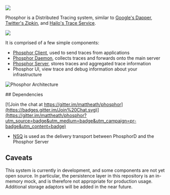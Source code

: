 ![](docs/logo.png)

Phosphor is a Distributed Tracing system, similar to [Google's Dapper](https://research.google.com/pubs/pub36356.html),  [Twitter's Zipkin](https://twitter.github.io/zipkin), and [Hailo's Trace Service](https://speakerdeck.com/mattheath/scaling-microservices-in-go-high-load-strategy-2015?slide=45).

![](https://travis-ci.org/mondough/phosphor.svg?branch=master)

It is comprised of a few simple components:

 - [Phosphor Client](https://github.com/mondough/phosphor-go), used to send traces from applications
 - [Phosphor Daemon](https://github.com/mondough/phosphor/tree/master/phosphord), collects traces and forwards onto the main server
 - [Phosphor Server](https://github.com/mondough/phosphor/tree/master/phosphor), stores traces and aggregated trace information
 - Phosphor UI, view trace and debug information about your infrastructure

![Phosphor Architecture](docs/phosphor/outline.png)

## Dependencies

[![Join the chat at https://gitter.im/mattheath/phosphor](https://badges.gitter.im/Join%20Chat.svg)](https://gitter.im/mattheath/phosphor?utm_source=badge&utm_medium=badge&utm_campaign=pr-badge&utm_content=badge)

 - [NSQ](https://nsq.io) is used as the delivery transport between PhosphorD and the Phosphor Server

## Caveats

This system is currently in development, and some components are not yet open source. In particular, the persistence layer in this repository is an in-memory mock, and is therefore not appropriate for production usage. Additional storage adaptors will be added in the near future.
